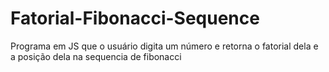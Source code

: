 # Fatorial-Fibonacci-Sequence
 Programa em JS que o usuário digita um número e retorna o fatorial dela e a posição dela na sequencia de fibonacci
